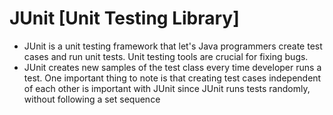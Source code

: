 # JUnit [Unit Testing Library]

- JUnit is a unit testing framework that let's Java programmers create test cases and run unit tests. Unit testing tools are crucial for fixing bugs.
- JUnit creates new samples of the test class every time developer runs a test. One important thing to note is that creating test cases independent of each other is important with JUnit since JUnit runs tests randomly, without following a set sequence
